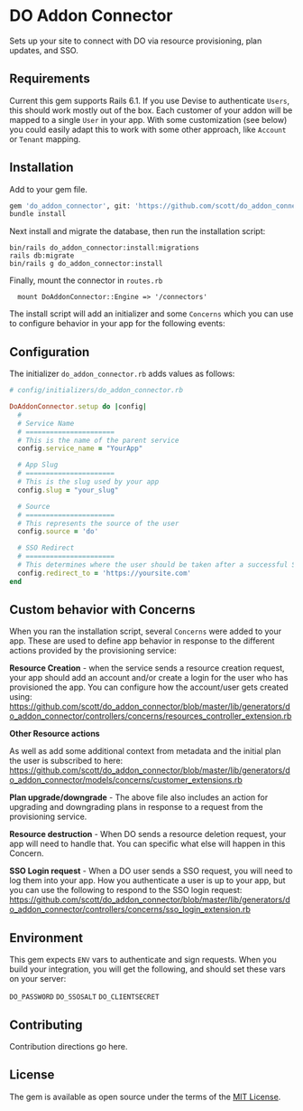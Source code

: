 # DO Addon Connector

 Sets up your site to connect with DO via resource provisioning, plan updates, and SSO.

## Requirements

Current this gem supports Rails 6.1.  If you use Devise to authenticate `Users`, this should work mostly out of the box.  Each customer of your addon will be mapped to a single `User` in your app. With some customization (see below) you could easily adapt this to work with some other approach, like `Account` or `Tenant` mapping. 

## Installation

Add to your gem file.

``` bash
gem 'do_addon_connector', git: 'https://github.com/scott/do_addon_connector'
bundle install
```

Next install and migrate the database, then run the installation script:

```
bin/rails do_addon_connector:install:migrations
rails db:migrate
bin/rails g do_addon_connector:install
```
Finally, mount the connector in `routes.rb`
```
  mount DoAddonConnector::Engine => '/connectors'
```

The install script will add an initializer and some `Concerns` which you can use to configure behavior in your app for the following events:


## Configuration

The initializer `do_addon_connector.rb` adds values as follows:

``` ruby
# config/initializers/do_addon_connector.rb

DoAddonConnector.setup do |config|
  # 
  # Service Name
  # ======================
  # This is the name of the parent service
  config.service_name = "YourApp"

  # App Slug
  # ======================
  # This is the slug used by your app
  config.slug = "your_slug"

  # Source
  # ======================
  # This represents the source of the user
  config.source = 'do'

  # SSO Redirect
  # ======================
  # This determines where the user should be taken after a successful SSO
  config.redirect_to = 'https://yoursite.com'
end
```

## Custom behavior with Concerns

When you ran the installation script, several `Concerns` were added to your app.  These are used to define app behavior in response to the different actions provided by the provisioning service:

**Resource Creation** - when the service sends a resource creation request, your app should add an account and/or create a login for the user who has provisioned the app.  You can configure how the account/user gets created using: https://github.com/scott/do_addon_connector/blob/master/lib/generators/do_addon_connector/controllers/concerns/resources_controller_extension.rb

**Other Resource actions**

As well as add some additional context from metadata and the initial plan the user is subscribed to here: https://github.com/scott/do_addon_connector/blob/master/lib/generators/do_addon_connector/models/concerns/customer_extensions.rb

**Plan upgrade/downgrade** - The above file also includes an action for upgrading and downgrading plans in response to a request from the provisioning service.

**Resource destruction** - When DO sends a resource deletion request, your app will need to handle that.  You can specific what else will happen in this Concern.

**SSO Login request** - When a DO user sends a SSO request, you will need to log them into your app. How you authenticate a user is up to your app, but you can use the following to respond to the SSO login request: https://github.com/scott/do_addon_connector/blob/master/lib/generators/do_addon_connector/controllers/concerns/sso_login_extension.rb



## Environment

This gem expects `ENV` vars to authenticate and sign requests.  When you build your integration, you will get the following, and should set these vars on your server:

`DO_PASSWORD`
`DO_SSOSALT`
`DO_CLIENTSECRET`

## Contributing
Contribution directions go here.

## License
The gem is available as open source under the terms of the [MIT License](https://opensource.org/licenses/MIT).
